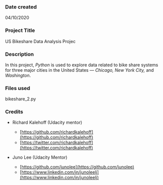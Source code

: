### Date created
04/10/2020

### Project Title
US Bikeshare Data Analysis Projec

### Description
In this project, _Python_ is used to explore data related to bike share systems for three major cities in the United States — _Chicago, New York City,_ and _Washington_. 

### Files used
bikeshare_2.py

### Credits
* Richard Kalehoff (Udacity mentor)
    - [https://github.com/richardkalehoff](https://github.com/richardkalehoff)
    - [https://twitter.com/richardkalehoff](https://twitter.com/richardkalehoff)
	
* Juno Lee (Udacity Mentor)
    - [https://github.com/junolee](https://github.com/junolee)
    - [https://www.linkedin.com/in/junoleelj](https://www.linkedin.com/in/junoleelj)
